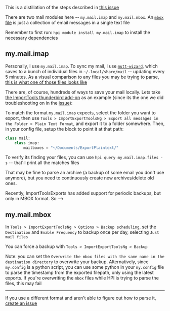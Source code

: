 This is a distillation of the steps described in [this issue](https://github.com/seanbreckenridge/HPI/issues/15)

There are two mail modules here -- `my.mail.imap` and `my.mail.mbox`. An [`mbox` file](https://docs.python.org/3/library/mailbox.html) is just a collection of email messages in a single text file

Remember to first run: `hpi module install my.mail.imap` to install the necessary dependencies

## my.mail.imap

Personally, I use `my.mail.imap`. To sync my mail, I use [`mutt-wizard`](https://github.com/LukeSmithxyz/mutt-wizard/), which saves to a bunch of individual files in `~/.local/share/mail` -- updating every 5 minutes. As a visual comparison to any files you may be trying to parse, [this is what one of those files looks like](https://gist.github.com/seanbreckenridge/5a629efacd72e7c28de0930f7e3ed8cf)

There are, of course, hundreds of ways to save your mail locally. Lets take [the ImportTools thunderbird add-on](https://addons.thunderbird.net/en-US/thunderbird/addon/importexporttools-ng/) as an example (since its the one we did troubleshooting on in the [issue](https://github.com/seanbreckenridge/HPI/issues/15)):

To match the format `my.mail.imap` expects, select the folder you want to export, then use `Tools > ImportExportToolsNg > Export all messages in the Folder > Plain Text Format`, and export it to a folder somewhere. Then, in your config file, setup the block to point it at that path:

```python
class mail:
    class imap:
        mailboxes = "~/Documents/ExportPlaintext/"
```

To verify its finding your files, you can use `hpi query my.mail.imap.files -s` -- that'll print all the matches files

That may be fine to parse an archive (a backup of some email you don't use anymore), but you need to continuously create new archives/delete old ones.

Recently, ImportToolsExports has added support for periodic backups, but only in MBOX format. So -->

## my.mail.mbox

In `Tools > ImportExportToolsNg > Options > Backup scheduling`, set the `Destination` and `Enable Frequency` to backup once per day, selecting `Just mail files`

You can force a backup with `Tools > ImportExportToolsNg > Backup`

Note: you can set the `Overwrite the mbox files with the same name in the destination directory` to overwrite your backup. Alternatively, since `my.config` is a python script, you can use some python in your `my.config` file to parse the timestamp from the exported filepath, only using the latest exports. If you're overwriting the `mbox` files while HPI is trying to parse the files, this may fail

---

If you use a different format and aren't able to figure out how to parse it, [create an issue](https://github.com/seanbreckenridge/HPI/issues/new)
